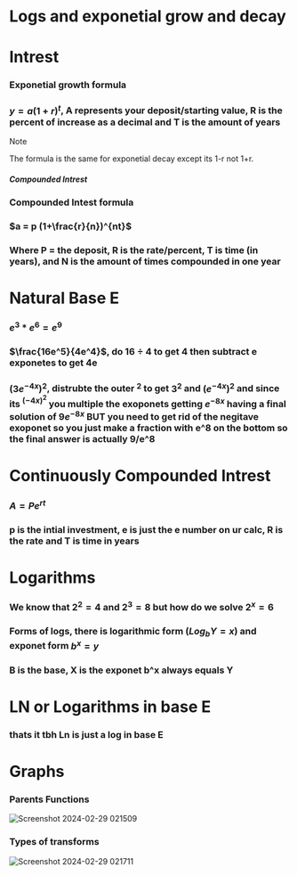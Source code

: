 # Logs and exponetial grow and decay
# Intrest
### Exponetial growth formula <br>
### $y=a(1+r)^t$, A represents your deposit/starting value, R is the percent of increase as a decimal and T is the amount of years <br>
> [!NOTE]
> The formula is the same for exponetial decay except its 1-r not 1+r.
##### Compounded Intrest
### Compounded Intest formula <br>
### $a = p (1+\frac{r}{n})^{nt}$
### Where P = the deposit, R is the rate/percent, T is time (in years), and N is the amount of times compounded in one year
# Natural Base E
### $e^3 * e^6 = e^9$ <br>
### $\frac{16e^5}{4e^4}$, do $16 \div 4$ to get 4 then subtract e exponetes to get 4e <br>
### $(3e^{-4x})^2$, distrubte the outer $^2$ to get $3^2$ and $(e^{-4x})^2$ and since its $^({-4x})^2$ you multiple the exoponets getting $e^{-8x}$ having a final solution of $9e^{-8x}$ BUT you need to get rid of the negitave exoponet so you just make a fraction with e^8 on the bottom so the final answer is actually 9/e^8
# Continuously Compounded Intrest
### $A = Pe^{rt}$
### p is the intial investment, e is just the e number on ur calc, R is the rate and T is time in years
# Logarithms
### We know that $2^2 = 4$ and $2^3 = 8$ but how do we solve $2^x = 6$
### Forms of logs, there is logarithmic form ($Log_{b}Y=x$) and exponet form $b^x=y$
### B is the base, X is the exponet b^x always equals Y
# LN or Logarithms in base E
### thats it tbh Ln is just a log in base E
# Graphs
### Parents Functions
![Screenshot 2024-02-29 021509](https://github.com/Ethan-Ryan-Anderson/School-Notes-23-24-SMFHS/assets/118407438/f5809fb0-166a-4ee9-88a8-5d72038f4ee7)
### Types of transforms
![Screenshot 2024-02-29 021711](https://github.com/Ethan-Ryan-Anderson/School-Notes-23-24-SMFHS/assets/118407438/4da13a7d-8f5f-4f0f-adce-59699a6b1925)
